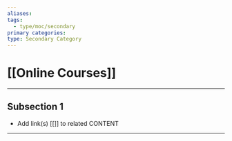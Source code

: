 ```yaml
---
aliases:
tags:
  - type/moc/secondary
primary categories:
type: Secondary Category
---
```

# [[Online Courses]]

***

## Subsection 1

* Add link(s) [[]] to related CONTENT

***
